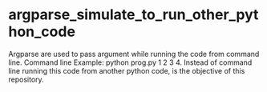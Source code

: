 # argparse_simulate_to_run_other_python_code
Argparse are used to pass argument while running the code from command line. Command line Example: python prog.py 1 2 3 4. Instead of command line running this code from another python code, is the objective of this repository.

